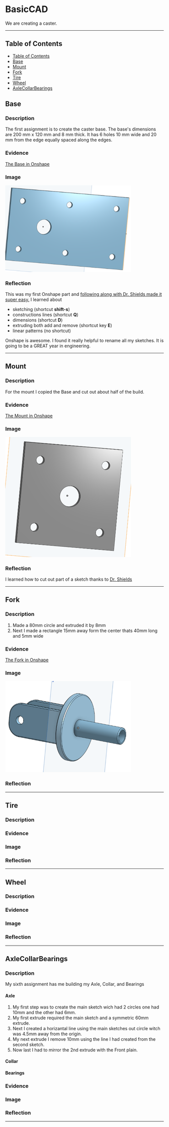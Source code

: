 # BasicCAD

We are creating a caster.

---
## Table of Contents
* [Table of Contents](#Table-of-Contents)
* [Base](#Base)
* [Mount](#Mount)
* [Fork](#Fork)
* [Tire](#Tire)
* [Wheel](#Wheel)
* [AxleCollarBearings](#AxleCollarBearings)

## Base

### Description

The first assignment is to create the caster base.  The base's dimensions are 200 mm x 120 mm and 8 mm thick.  It has 6 holes 10 mm wide and 20 mm from the edge equally spaced along the edges.

### Evidence
[The Base in Onshape](https://cvilleschools.onshape.com/documents/7c7c32d6a398bc753a581861/w/929574fe5943517196066f9a/e/c9317f6beabefe45f7942acb)

### Image

<img src="https://github.com/jslatos85/BasicCAD/blob/master/Caster_Part_Pics/Screenshot%202020-10-02%20090436.png?raw=true" width="400">

### Reflection

This was my first Onshape part and [following along with Dr. Shields made it super easy.](https://www.youtube.com/watch?v=93BFUD-HAG8&feature=emb_title&scrlybrkr=5670f0b4)  I learned about 
* sketching (shortcut **shift-s**)
* constructions lines (shortcut **Q**)
* dimensions (shortcut **D**)
* extruding both add and remove (shortcut key **E**)
* linear patterns (no shortcut)

Onshape is awesome.  I found it really helpful to rename all my sketches.  It is going to be a GREAT year in engineering.

---


## Mount

### Description

For the mount I copied the Base and cut out about half of the build.

### Evidence
[The Mount in Onshape](https://cvilleschools.onshape.com/documents/7c7c32d6a398bc753a581861/w/929574fe5943517196066f9a/e/c9317f6beabefe45f7942acb)

### Image

<img src="https://github.com/jslatos85/BasicCAD/blob/master/Caster_Part_Pics/Screenshot%202020-10-02%20090456.png?raw=true" width="400">

### Reflection

I learned how to cut out part of a sketch thanks to [Dr. Shields](https://www.youtube.com/watch?v=BWDk4BZFXDQ&feature=youtu.be)

---


## Fork

### Description
1. Made a 80mm circle and extruded it by 8mm
2. Next I made a rectangle 15mm away form the center thats 40mm long and 5mm wide
### Evidence
[The Fork in Onshape](https://cvilleschools.onshape.com/documents/7c7c32d6a398bc753a581861/w/929574fe5943517196066f9a/e/6f9233510608aefb04ff904b)

### Image

<img src="https://github.com/jslatos85/BasicCAD/blob/master/Caster_Part_Pics/Screenshot%202020-10-02%20090628.png?raw=true" width="400">

### Reflection

---


## Tire

### Description

### Evidence

### Image

### Reflection

---


## Wheel

### Description

### Evidence

### Image

### Reflection

---


## AxleCollarBearings

### Description

My sixth assignment has me building my Axle, Collar, and Bearings
#### Axle
1. My first step was to create the main sketch wich had 2 circles one had 10mm and the other had 6mm. 
2. My first extrude required the main sketch and a symmetric 60mm extrude. 
3. Next I created a horizantal line using the main sketches out circle witch was 4.5mm away from the origin.
4. My next extrude I remove 10mm using the line I had created from the second sketch.
5. Now last I had to mirror the 2nd extrude with the Front plain.
#### Collar

#### Bearings

### Evidence

### Image

### Reflection

---
